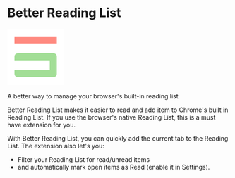 # Better Reading List


![CEPV Icon](/public/icon.png "CEPV Icon")

A better way to manage your browser's built-in reading list

Better Reading List makes it easier to read and add item to Chrome's built in Reading List.
If you use the browser's native Reading List, this is a must have extension for you.

With Better Reading List, you can quickly add the current tab to the Reading List.
The extension also let's you:
- Filter your Reading List for read/unread items
- and automatically mark open items as Read (enable it in Settings).

